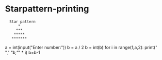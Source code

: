 # Starpattern-printing
      Star pattern
          *
         ***
        *****
       ******* 
         
a = int(input("Enter number:"))
b = a / 2
b = int(b)
for i in range(1,a,2):
    print("   "," "*b,"*" * i)
    b=b-1
